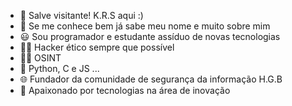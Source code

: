 - 👋 Salve visitante! K.R.S aqui :)
- 🤔 Se me conhece bem já sabe meu nome e muito sobre mim
- 😃 Sou programador e estudante assíduo de novas tecnologias
- 👨‍💻 Hacker ético sempre que possível
- 🕵️‍♂️ OSINT
- 🎯 Python, C e JS ...
- 🌐 Fundador da comunidade de segurança da informação H.G.B
- 🤩 Apaixonado por tecnologias na área de inovação

<!---
IK-R-S/IK-R-S is a ✨ special ✨ repository because its `README.md` (this file) appears on your GitHub profile.
You can click the Preview link to take a look at your changes.
--->
